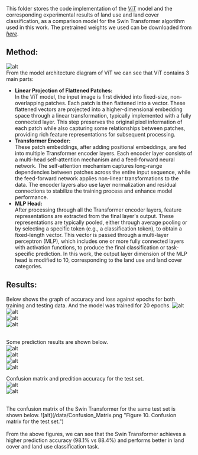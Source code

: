 This folder stores the code implementation of the [*ViT*](https://arxiv.org/abs/2010.11929) model and the corresponding experimental results of land use and land cover classification, as a comparison model for the Swin Transformer algorithm used in this work. The pretrained weights we used can be downloaded from [*here*](https://github.com/google-research/vision_transformer).

## Method:
![alt](/data/ViT.png "Figure 1.  The architecture of the ViT.")
<br/>
From the model architecture diagram of ViT we can see that ViT contains 3 main parts:
* **Linear Projection of Flattened Patches:** <br/>
In the ViT model, the input image is first divided into fixed-size, non-overlapping patches. Each patch is then flattened into a vector. These flattened vectors are projected into a higher-dimensional embedding space through a linear transformation, typically implemented with a fully connected layer. This step preserves the original pixel information of each patch while also capturing some relationships between patches, providing rich feature representations for subsequent processing. <br/>
* **Transformer Encoder:** <br/>
These patch embeddings, after adding positional embeddings, are fed into multiple Transformer encoder layers. Each encoder layer consists of a multi-head self-attention mechanism and a feed-forward neural network. The self-attention mechanism captures long-range dependencies between patches across the entire input sequence, while the feed-forward network applies non-linear transformations to the data. The encoder layers also use layer normalization and residual connections to stabilize the training process and enhance model performance.<br/>
* **MLP Head:** <br/>
After processing through all the Transformer encoder layers, feature representations are extracted from the final layer's output. These representations are typically pooled, either through average pooling or by selecting a specific token (e.g., a classification token), to obtain a fixed-length vector. This vector is passed through a multi-layer perceptron (MLP), which includes one or more fully connected layers with activation functions, to produce the final classification or task-specific prediction. In this work, the output layer dimension of the MLP head is modified to 10, corresponding to the land use and land cover categories. <br/>

## Results:
Below shows the graph of accuracy and loss against epochs for both training and testing data. And the model was trained for 20 epochs.
![alt](/data/vit_train_acc.png "Figure 2. The prediction accuracy of the model on the training set")  <br/>
![alt](data/ViT_train_loss.png "Figure 3. The loss curve of the model on the training set.")  <br/>
![alt](data/vit_val_acc.png "Figure 4. The prediction accuracy of the model on the test set")  <br/>
![alt](data/ViT_val_loss.png "Figure 5. The loss curve of the model on the training set.")  <br/><br/>

Some prediction results are shown below. <br/>
![alt](/data/ViT_test1.png "Figure 6. The prediction result of the input image")  <br/>
![alt](/data/ViT_test2.png "Figure 7. The prediction result of the input image")  <br/>
![alt](/data/ViT_test3.png "Figure 8. The prediction result of the input image")  <br/>
![alt](/data/ViT_test4.png "Figure 9. The prediction result of the input image")  <br/>


Confusion matrix and  predition accuracy for the test set. <br/>
![alt](/data/ViT_Confusion_Matrix.png "Figure 10. Confusion matrix for the test set.")  <br/>
![alt](/data/vit_model_acc.png "Figure 10. Confusion matrix for the test set.")  <br/>

<br/>
The confusion matrix of the Swin Transformer for the same test set is shown below.
![alt](/data/Confusion_Matrix.png "Figure 10. Confusion matrix for the test set.")  <br/>
<br/>
From the above figures, we can see that the Swin Transformer achieves a higher prediction accuracy (98.1% vs 88.4%) and performs better in land cover and land use classification task.
